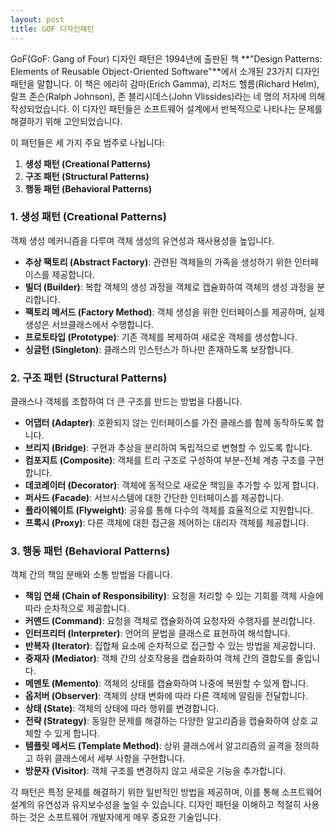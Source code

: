 ```yaml
---
layout: post
title: GOF 디자인패턴
---
```


GoF(GoF: Gang of Four) 디자인 패턴은 1994년에 출판된 책 **"Design Patterns: Elements of Reusable Object-Oriented Software"**에서 소개된 23가지 디자인 패턴을 말합니다. 이 책은 에리히 감마(Erich Gamma), 리처드 헬름(Richard Helm), 랄프 존슨(Ralph Johnson), 존 블리시데스(John Vlissides)라는 네 명의 저자에 의해 작성되었습니다. 이 디자인 패턴들은 소프트웨어 설계에서 반복적으로 나타나는 문제를 해결하기 위해 고안되었습니다.

이 패턴들은 세 가지 주요 범주로 나뉩니다:

1. **생성 패턴 (Creational Patterns)**
2. **구조 패턴 (Structural Patterns)**
3. **행동 패턴 (Behavioral Patterns)**

### 1. 생성 패턴 (Creational Patterns)
객체 생성 메커니즘을 다루며 객체 생성의 유연성과 재사용성을 높입니다.

- **추상 팩토리 (Abstract Factory)**: 관련된 객체들의 가족을 생성하기 위한 인터페이스를 제공합니다.
- **빌더 (Builder)**: 복합 객체의 생성 과정을 객체로 캡슐화하여 객체의 생성 과정을 분리합니다.
- **팩토리 메서드 (Factory Method)**: 객체 생성을 위한 인터페이스를 제공하며, 실제 생성은 서브클래스에서 수행합니다.
- **프로토타입 (Prototype)**: 기존 객체를 복제하여 새로운 객체를 생성합니다.
- **싱글턴 (Singleton)**: 클래스의 인스턴스가 하나만 존재하도록 보장합니다.

### 2. 구조 패턴 (Structural Patterns)
클래스나 객체를 조합하여 더 큰 구조를 만드는 방법을 다룹니다.

- **어댑터 (Adapter)**: 호환되지 않는 인터페이스를 가진 클래스를 함께 동작하도록 합니다.
- **브리지 (Bridge)**: 구현과 추상을 분리하여 독립적으로 변형할 수 있도록 합니다.
- **컴포지트 (Composite)**: 객체를 트리 구조로 구성하여 부분-전체 계층 구조를 구현합니다.
- **데코레이터 (Decorator)**: 객체에 동적으로 새로운 책임을 추가할 수 있게 합니다.
- **퍼사드 (Facade)**: 서브시스템에 대한 간단한 인터페이스를 제공합니다.
- **플라이웨이트 (Flyweight)**: 공유를 통해 다수의 객체를 효율적으로 지원합니다.
- **프록시 (Proxy)**: 다른 객체에 대한 접근을 제어하는 대리자 객체를 제공합니다.

### 3. 행동 패턴 (Behavioral Patterns)
객체 간의 책임 분배와 소통 방법을 다룹니다.

- **책임 연쇄 (Chain of Responsibility)**: 요청을 처리할 수 있는 기회를 객체 사슬에 따라 순차적으로 제공합니다.
- **커맨드 (Command)**: 요청을 객체로 캡슐화하여 요청자와 수행자를 분리합니다.
- **인터프리터 (Interpreter)**: 언어의 문법을 클래스로 표현하여 해석합니다.
- **반복자 (Iterator)**: 집합체 요소에 순차적으로 접근할 수 있는 방법을 제공합니다.
- **중재자 (Mediator)**: 객체 간의 상호작용을 캡슐화하여 객체 간의 결합도를 줄입니다.
- **메멘토 (Memento)**: 객체의 상태를 캡슐화하여 나중에 복원할 수 있게 합니다.
- **옵저버 (Observer)**: 객체의 상태 변화에 따라 다른 객체에 알림을 전달합니다.
- **상태 (State)**: 객체의 상태에 따라 행위를 변경합니다.
- **전략 (Strategy)**: 동일한 문제를 해결하는 다양한 알고리즘을 캡슐화하여 상호 교체할 수 있게 합니다.
- **템플릿 메서드 (Template Method)**: 상위 클래스에서 알고리즘의 골격을 정의하고 하위 클래스에서 세부 사항을 구현합니다.
- **방문자 (Visitor)**: 객체 구조를 변경하지 않고 새로운 기능을 추가합니다.

각 패턴은 특정 문제를 해결하기 위한 일반적인 방법을 제공하며, 이를 통해 소프트웨어 설계의 유연성과 유지보수성을 높일 수 있습니다. 디자인 패턴을 이해하고 적절히 사용하는 것은 소프트웨어 개발자에게 매우 중요한 기술입니다.
